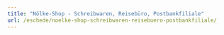 ```yaml
---
title: "Nölke-Shop - Schreibwaren, Reisebüro, Postbankfiliale"
url: /eschede/noelke-shop-schreibwaren-reisebuero-postbankfiliale/
---
```


